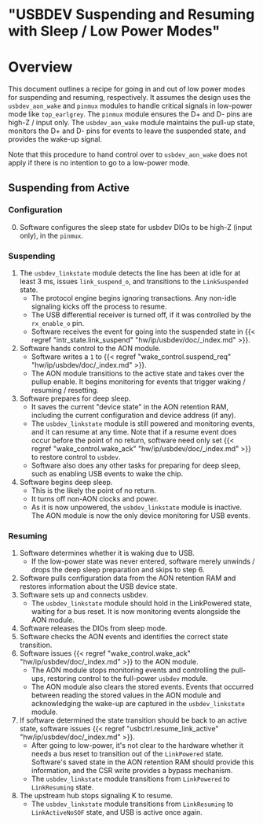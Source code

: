 # "USBDEV Suspending and Resuming with Sleep / Low Power Modes"

# Overview

This document outlines a recipe for going in and out of low power modes for suspending and resuming, respectively.
It assumes the design uses the `usbdev_aon_wake` and `pinmux` modules to handle critical signals in low-power mode like `top_earlgrey`.
The `pinmux` module ensures the D+ and D- pins are high-Z / input only.
The `usbdev_aon_wake` module maintains the pull-up state, monitors the D+ and D- pins for events to leave the suspended state, and provides the wake-up signal.

Note that this procedure to hand control over to `usbdev_aon_wake` does not apply if there is no intention to go to a low-power mode.

## Suspending from Active

### Configuration

0. Software configures the sleep state for usbdev DIOs to be high-Z (input only), in the `pinmux`.

### Suspending

1. The `usbdev_linkstate` module detects the line has been at idle for at least 3 ms, issues `link_suspend_o`, and transitions to the `LinkSuspended` state.
   - The protocol engine begins ignoring transactions.
     Any non-idle signaling kicks off the process to resume.
   - The USB differential receiver is turned off, if it was controlled by the `rx_enable_o` pin.
   - Software receives the event for going into the suspended state in {{< regref "intr_state.link_suspend" "hw/ip/usbdev/doc/_index.md" >}}.
2. Software hands control to the AON module.
   - Software writes a `1` to {{< regref "wake_control.suspend_req" "hw/ip/usbdev/doc/_index.md" >}}.
   - The AON module transitions to the active state and takes over the pullup enable.
     It begins monitoring for events that trigger waking / resuming / resetting.
3. Software prepares for deep sleep.
   - It saves the current "device state" in the AON retention RAM, including the current configuration and device address (if any).
   - The `usbdev_linkstate` module is still powered and monitoring events, and it can resume at any time.
     Note that if a resume event does occur before the point of no return, software need only set {{< regref "wake_control.wake_ack" "hw/ip/usbdev/doc/_index.md" >}} to restore control to `usbdev`.
   - Software also does any other tasks for preparing for deep sleep, such as enabling USB events to wake the chip.
4. Software begins deep sleep.
   - This is the likely the point of no return.
   - It turns off non-AON clocks and power.
   - As it is now unpowered, the `usbdev_linkstate` module is inactive.
     The AON module is now the only device monitoring for USB events.

### Resuming

1. Software determines whether it is waking due to USB.
   - If the low-power state was never entered, software merely unwinds / drops the deep sleep preparation and skips to step 6.
2. Software pulls configuration data from the AON retention RAM and restores information about the USB device state.
3. Software sets up and connects usbdev.
   - The `usbdev_linkstate` module should hold in the LinkPowered state, waiting for a bus reset.
     It is now monitoring events alongside the AON module.
4. Software releases the DIOs from sleep mode.
5. Software checks the AON events and identifies the correct state transition.
6. Software issues {{< regref "wake_control.wake_ack" "hw/ip/usbdev/doc/_index.md" >}} to the AON module.
   - The AON module stops monitoring events and controlling the pull-ups, restoring control to the full-power `usbdev` module.
   - The AON module also clears the stored events.
     Events that occurred between reading the stored values in the AON module and acknowledging the wake-up are captured in the `usbdev_linkstate` module.
7. If software determined the state transition should be back to an active state, software issues {{< regref "usbctrl.resume_link_active" "hw/ip/usbdev/doc/_index.md" >}}.
   - After going to low-power, it's not clear to the hardware whether it needs a bus reset to transition out of the `LinkPowered` state.
     Software's saved state in the AON retention RAM should provide this information, and the CSR write provides a bypass mechanism.
   - The `usbdev_linkstate` module transitions from `LinkPowered` to `LinkResuming` state.
8. The upstream hub stops signaling K to resume.
   - The `usbdev_linkstate` module transitions from `LinkResuming` to `LinkActiveNoSOF` state, and USB is active once again.
